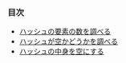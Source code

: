 ### 目次

* [ハッシュの要素の数を調べる](https://github.com/siman-man/Manaby/blob/master/document/tips/Hash/length.md)
* [ハッシュが空かどうかを調べる](https://github.com/siman-man/Manaby/blob/master/document/tips/Hash/empty.md)
* [ハッシュの中身を空にする](https://github.com/siman-man/Manaby/blob/master/document/tips/Hash/clear.md)

